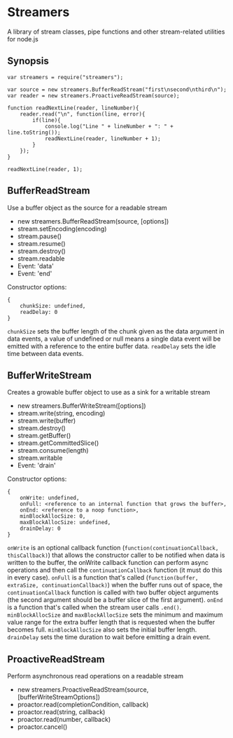 Streamers
=========

A library of stream classes, pipe functions and other stream-related utilities for node.js

Synopsis
--------

    var streamers = require("streamers");

    var source = new streamers.BufferReadStream("first\nsecond\nthird\n");
    var reader = new streamers.ProactiveReadStream(source);

    function readNextLine(reader, lineNumber){
        reader.read("\n", function(line, error){
            if(line){
                console.log("Line " + lineNumber + ": " + line.toString());
                readNextLine(reader, lineNumber + 1);
            }
        });
    }

    readNextLine(reader, 1);

BufferReadStream
----------------

Use a buffer object as the source for a readable stream

* new streamers.BufferReadStream(source, [options])
* stream.setEncoding(encoding)
* stream.pause()
* stream.resume()
* stream.destroy()
* stream.readable
* Event: 'data'
* Event: 'end'

Constructor options:

    {
        chunkSize: undefined,
        readDelay: 0
    }

`chunkSize` sets the buffer length of the chunk given as the data argument in
data events, a value of undefined or null means a single data event will be
emitted with a reference to the entire buffer data. `readDelay` sets
the idle time between data events.

BufferWriteStream
-----------------

Creates a growable buffer object to use as a sink for a writable stream

* new streamers.BufferWriteStream([options])
* stream.write(string, encoding)
* stream.write(buffer)
* stream.destroy()
* stream.getBuffer()
* stream.getCommittedSlice()
* stream.consume(length)
* stream.writable
* Event: 'drain'

Constructor options:

    {
        onWrite: undefined,
        onFull: <reference to an internal function that grows the buffer>,
        onEnd: <reference to a noop function>,
        minBlockAllocSize: 0,
        maxBlockAllocSize: undefined,
        drainDelay: 0
    }

`onWrite` is an optional callback function (`function(continuationCallback,
thisCallback)`) that allows the constructor caller to be notified when data is
written to the buffer, the onWrite callback function can perform async
operations and then call the `continuationCallback` function (it must do this
in every case). `onFull` is a function that's called (`function(buffer,
extraSize, continuationCallback)`) when the buffer runs out of space, the `
continuationCallback` function is called with two buffer object arguments (the
second argument should be a buffer slice of the first argument). `onEnd` is a
function that's called when the stream user calls `.end()`. `minBlockAllocSize`
and `maxBlockAllocSize` sets the minimum and maximum value range for the extra
buffer length that is requested when the buffer becomes full.
`minBlockAllocSize` also sets the initial buffer length. `drainDelay` sets the
time duration to wait before emitting a drain event.

ProactiveReadStream
-------------------

Perform asynchronous read operations on a readable stream

* new streamers.ProactiveReadStream(source, [bufferWriteStreamOptions])
* proactor.read(completionCondition, callback)
* proactor.read(string, callback)
* proactor.read(number, callback)
* proactor.cancel()
